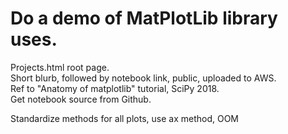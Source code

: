 # Do a demo of MatPlotLib library uses.  

Projects.html root page.  
Short blurb, followed by notebook link, public, uploaded to AWS.  
Ref to "Anatomy of matplotlib" tutorial, SciPy 2018.  
Get notebook source from Github.  

Standardize methods for all plots, use ax method, OOM  
